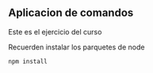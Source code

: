 ## Aplicacion de comandos

Este es el ejercicio del curso 

Recuerden instalar los parquetes de node

```
npm install
```


